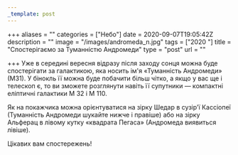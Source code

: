 ```yaml
---
_template: post
---
```



+++
aliases = ""
categories = ["Небо"]
date = 2020-09-07T19:05:42Z
description = ""
image = "/images/andromeda_n.jpg"
tags = ["2020 "]
title = "Спостерігаємо за Туманністю Андромеди"
type = "post"
url = ""

+++
Уже в середині вересня відразу після заходу сонця можна буде спостерігати за галактикою, яка носить ім'я «Туманність Андромеди» (М31). У бінокль її можна буде побачити більш чітко, а якщо у вас ще і телескоп є, то ви зможете розглянути навіть її супутники — компактні еліптичні галактики М 32 і М 110.  
  
Як на покажчика можна орієнтуватися на зірку Шедар в сузір'ї Кассіопеї (Туманність Андромеди шукайте нижче і правіше) або на зірку Альферац в лівому кутку «квадрата Пегаса» (Андромеда виявиться лівіше).  
  
Цікавих вам спостережень!
